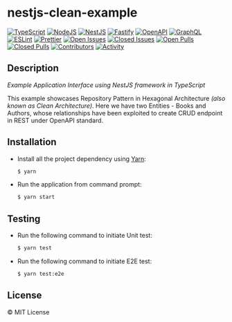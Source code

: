 # nestjs-clean-example

[![TypeScript](https://img.shields.io/badge/typescript-%23007ACC.svg?style=for-the-badge&logo=typescript&logoColor=white)](https://typescriptlang.org/)
[![NodeJS](https://img.shields.io/badge/node.js-6DA55F?style=for-the-badge&logo=node.js&logoColor=white)](https://nodejs.org/)
[![NestJS](https://img.shields.io/badge/nestjs-%23E0234E.svg?style=for-the-badge&logo=nestjs&logoColor=white)](https://nestjs.com/)
[![Fastify](https://img.shields.io/badge/fastify-%23000000.svg?style=for-the-badge&logo=fastify&logoColor=white)](https://www.fastify.io/)
[![OpenAPI](https://img.shields.io/badge/openapi-6BA539?style=for-the-badge&logo=openapi-initiative&logoColor=fff)](https://www.openapis.org/)
[![GraphQL](https://img.shields.io/badge/-GraphQL-E10098?style=for-the-badge&logo=graphql&logoColor=white)](https://graphql.org/)
[![ESLint](https://img.shields.io/badge/ESLint-4B3263?style=for-the-badge&logo=eslint&logoColor=white)](https://eslint.org)
[![Prettier](https://img.shields.io/badge/Prettier-black?style=for-the-badge&logo=prettier&logoColor=white)](https://prettier.io)
[![Open Issues](https://img.shields.io/github/issues-raw/Progyan1997/nestjs-clean-example?style=for-the-badge)](https://github.com/Progyan1997/nestjs-clean-example/issues)
[![Closed Issues](https://img.shields.io/github/issues-closed-raw/Progyan1997/nestjs-clean-example?style=for-the-badge)](https://github.com/Progyan1997/nestjs-clean-example/issues?q=is%3Aissue+is%3Aclosed)
[![Open Pulls](https://img.shields.io/github/issues-pr-raw/Progyan1997/nestjs-clean-example?style=for-the-badge)](https://github.com/Progyan1997/nestjs-clean-example/pulls)
[![Closed Pulls](https://img.shields.io/github/issues-pr-closed-raw/Progyan1997/nestjs-clean-example?style=for-the-badge)](https://github.com/Progyan1997/nestjs-clean-example/pulls?q=is%3Apr+is%3Aclosed)
[![Contributors](https://img.shields.io/github/contributors/Progyan1997/nestjs-clean-example?style=for-the-badge)](https://github.com/Progyan1997/nestjs-clean-example/graphs/contributors)
[![Activity](https://img.shields.io/github/last-commit/Progyan1997/nestjs-clean-example?style=for-the-badge&label=most%20recent%20activity)](https://github.com/Progyan1997/nestjs-clean-example/pulse)

## Description

_Example Application Interface using NestJS framework in TypeScript_

This example showcases Repository Pattern in Hexagonal Architecture _(also known as Clean Architecture)_. Here we have two Entities - Books and Authors, whose relationships have been exploited to create CRUD endpoint in REST under OpenAPI standard.

## Installation

- Install all the project dependency using [Yarn](https://yarnpkg.com):

  ```sh
  $ yarn
  ```

- Run the application from command prompt:

  ```sh
  $ yarn start
  ```

## Testing

- Run the following command to initiate Unit test:
  ```sh
  $ yarn test
  ```
- Run the following command to initiate E2E test:
  ```sh
  $ yarn test:e2e
  ```

## License

&copy; MIT License

